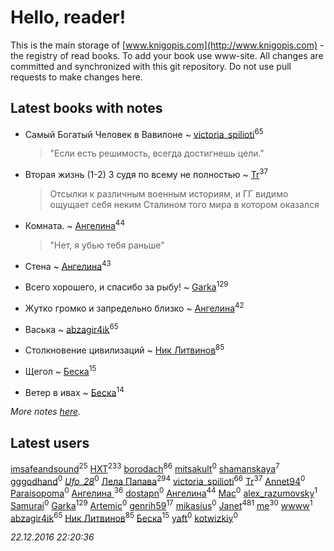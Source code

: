 # Hello, reader!
This is the main storage of [www.knigopis.com](http://www.knigopis.com) - the registry of read books.
To add your book use www-site. All changes are committed and synchronized with this git repository.
Do not use pull requests to make changes here.


## Latest books with notes
* Самый Богатый Человек в Вавилоне ~ [victoria_spilioti](users/219/219259003-vkontakte)<sup>65</sup>
    > "Если есть решимость, всегда достигнешь цели."

* Вторая жизнь (1-2) 3 судя по всему не полностью ~ [Tr](users/122/12282474-vkontakte)<sup>37</sup>
    > Отсылки к различным военным историям, и ГГ видимо ощущает себя неким Сталином того мира в котором оказался

* Комната. ~ [Ангелина](users/837/83788782-vkontakte)<sup>44</sup>
    > "Нет, я убью тебя раньше"

* Стена ~ [Ангелина](users/837/83788782-vkontakte)<sup>43</sup>

* Всего хорошего, и спасибо за рыбу! ~ [Garka](users/115/115753719718250012620-google)<sup>129</sup>

* Жутко громко и запредельно близко ~ [Ангелина](users/837/83788782-vkontakte)<sup>42</sup>

* Васька ~ [abzagir4ik](users/362/3621623-vkontakte)<sup>65</sup>

* Столкновение цивилизаций ~ [Ник Литвинов](users/241/241974816-vkontakte)<sup>85</sup>

* Щегол ~ [Беска](users/157/1577468-vkontakte)<sup>15</sup>

* Ветер в ивах ~ [Беска](users/157/1577468-vkontakte)<sup>14</sup>


_More notes [here](latest_books_with_notes.md)._


## Latest users
[imsafeandsound](users/146/146553327-vkontakte)<sup>25</sup> 
[HXT](users/100/100002563462782-facebook)<sup>233</sup> 
[borodach](users/157/15706320-vkontakte)<sup>86</sup> 
[mitsakult](users/288/288034278-vkontakte)<sup>0</sup> 
[shamanskaya](users/116/11604536-vkontakte)<sup>7</sup> 
[gggodhand](users/862/8626954-vkontakte)<sup>0</sup> 
[_Ufo_28_](users/232/2328486056-twitter)<sup>0</sup> 
[Лела Папава](users/761/76187635-vkontakte)<sup>294</sup> 
[victoria_spilioti](users/219/219259003-vkontakte)<sup>66</sup> 
[Tr](users/122/12282474-vkontakte)<sup>37</sup> 
[Annet94](users/930/930552663727490-facebook)<sup>0</sup> 
[Paraisopoma](users/107/107829808048221961406-google)<sup>0</sup> 
[Ангелина ](users/142/142301319-vkontakte)<sup>36</sup> 
[dostapn](users/116/116476237927054417748-googleplus)<sup>0</sup> 
[Ангелина](users/837/83788782-vkontakte)<sup>44</sup> 
[Mac](users/112/112725427821362061674-google)<sup>0</sup> 
[alex_razumovsky](users/330/330421234-vkontakte)<sup>1</sup> 
[Samurai](users/103/103435743164516893719-google)<sup>0</sup> 
[Garka](users/115/115753719718250012620-google)<sup>129</sup> 
[Artemic](users/100/100002059250648-facebook)<sup>0</sup> 
[genrih59](users/872/872361436199401-facebook)<sup>17</sup> 
[mikasius](users/275/275118839-vkontakte)<sup>0</sup> 
[Janet](users/205/20565064-vkontakte)<sup>481</sup> 
[me](users/381/381417697-yandex)<sup>30</sup> 
[wwww](users/107/107457466087190724190-google)<sup>1</sup> 
[abzagir4ik](users/362/3621623-vkontakte)<sup>65</sup> 
[Ник Литвинов](users/241/241974816-vkontakte)<sup>85</sup> 
[Беска](users/157/1577468-vkontakte)<sup>15</sup> 
[yaft](users/100/100604889201458918357-google)<sup>0</sup> 
[kotwizkiy](users/217/21742453-vkontakte)<sup>0</sup> 


_22.12.2016 22:20:36_
